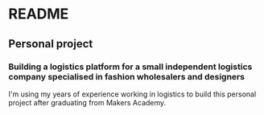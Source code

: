 # README

## Personal project
### Building a logistics platform for a small independent logistics company specialised in fashion wholesalers and designers

I'm using my years of experience working in logistics to build this personal project after graduating from Makers Academy.
